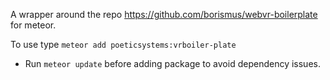 A wrapper around the repo https://github.com/borismus/webvr-boilerplate for meteor.

To use type `meteor add poeticsystems:vrboiler-plate`
  * Run `meteor update` before adding package to avoid dependency issues.
